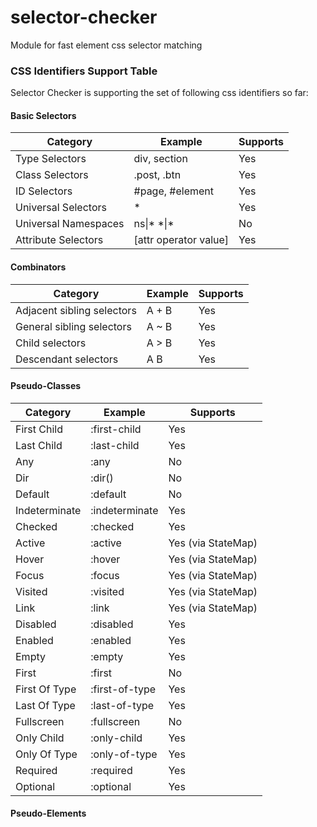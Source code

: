 # selector-checker
Module for fast element css selector matching

### CSS Identifiers Support Table

Selector Checker is supporting the set of following css identifiers so far:

#### Basic Selectors

Category | Example | Supports
-------- | ------- | --------
Type Selectors | div, section | Yes
Class Selectors | .post, .btn | Yes
ID Selectors | #page, #element | Yes
Universal Selectors | * | Yes
Universal Namespaces | ns\|* \*\|\* | No
Attribute Selectors | \[attr operator value] | Yes

#### Combinators

Category | Example | Supports
-------- | ------- | --------
Adjacent sibling selectors | A + B | Yes
General sibling selectors | A ~ B | Yes
Child selectors | A > B | Yes
Descendant selectors | A B | Yes

#### Pseudo-Classes

Category | Example | Supports
-------- | ------- | --------
First Child | :first-child | Yes
Last Child | :last-child | Yes
Any | :any | No
Dir | :dir() | No
Default | :default | No
Indeterminate | :indeterminate | Yes
Checked | :checked | Yes
Active | :active | Yes (via StateMap)
Hover | :hover | Yes (via StateMap)
Focus | :focus | Yes (via StateMap)
Visited | :visited | Yes (via StateMap)
Link | :link | Yes (via StateMap)
Disabled | :disabled | Yes
Enabled | :enabled | Yes
Empty | :empty | Yes
First | :first | No
First Of Type | :first-of-type | Yes
Last Of Type | :last-of-type | Yes
Fullscreen | :fullscreen | No
Only Child | :only-child | Yes
Only Of Type | :only-of-type | Yes
Required | :required | Yes
Optional | :optional | Yes  




#### Pseudo-Elements